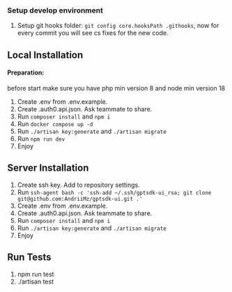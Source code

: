### Setup develop environment
1. Setup git hooks folder: ```git config core.hooksPath .githooks```, now for every commit you will see cs fixes for the new code.

## Local Installation
#### Preparation:
before start make sure you have php min version 8 
and node min version 18

1. Create .env from .env.example.
2. Create .auth0.api.json. Ask teammate to share.
3. Run `composer install` and `npm i`
4. Run `docker compose up -d`
5. Run `./artisan key:generate` and `./artisan migrate`
6. Run `npm run dev`
7. Enjoy

## Server Installation
1. Create ssh key. Add to repository settings.
2. Run `ssh-agent bash -c 'ssh-add ~/.ssh/gptsdk-ui_rsa; git clone git@github.com:AndriiMz/gptsdk-ui.git .'`
2. Create .env from .env.example.
3. Create .auth0.api.json. Ask teammate to share.
4. Run `composer install` and `npm i`
5. Run `./artisan key:generate` and `./artisan migrate`
6. Enjoy


## Run Tests
1. npm run test
2. ./artisan test
